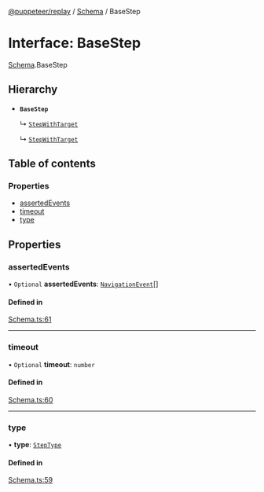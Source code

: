 [@puppeteer/replay](../README.md) / [Schema](../modules/Schema.md) / BaseStep

# Interface: BaseStep

[Schema](../modules/Schema.md).BaseStep

## Hierarchy

- **`BaseStep`**

  ↳ [`StepWithTarget`](Schema.StepWithTarget.md)

  ↳ [`StepWithTarget`](StepWithTarget.md)

## Table of contents

### Properties

- [assertedEvents](Schema.BaseStep.md#assertedevents)
- [timeout](Schema.BaseStep.md#timeout)
- [type](Schema.BaseStep.md#type)

## Properties

### assertedEvents

• `Optional` **assertedEvents**: [`NavigationEvent`](Schema.NavigationEvent.md)[]

#### Defined in

[Schema.ts:61](https://github.com/puppeteer/replay/blob/main/src/Schema.ts#L61)

---

### timeout

• `Optional` **timeout**: `number`

#### Defined in

[Schema.ts:60](https://github.com/puppeteer/replay/blob/main/src/Schema.ts#L60)

---

### type

• **type**: [`StepType`](../enums/Schema.StepType.md)

#### Defined in

[Schema.ts:59](https://github.com/puppeteer/replay/blob/main/src/Schema.ts#L59)
